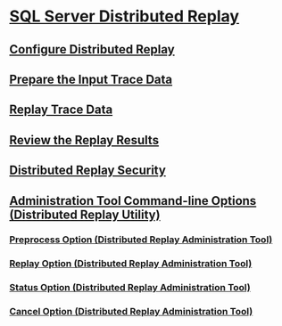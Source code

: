 # [SQL Server Distributed Replay](sql-server-distributed-replay.md)
## [Configure Distributed Replay](configure-distributed-replay.md)
## [Prepare the Input Trace Data](prepare-the-input-trace-data.md)
## [Replay Trace Data](replay-trace-data.md)
## [Review the Replay Results](review-the-replay-results.md)
## [Distributed Replay Security](distributed-replay-security.md)
## [Administration Tool Command-line Options (Distributed Replay Utility)](administration-tool-command-line-options-distributed-replay-utility.md)
### [Preprocess Option (Distributed Replay Administration Tool)](preprocess-option-distributed-replay-administration-tool.md)
### [Replay Option (Distributed Replay Administration Tool)](replay-option-distributed-replay-administration-tool.md)
### [Status Option (Distributed Replay Administration Tool)](status-option-distributed-replay-administration-tool.md)
### [Cancel Option (Distributed Replay Administration Tool)](cancel-option-distributed-replay-administration-tool.md)
